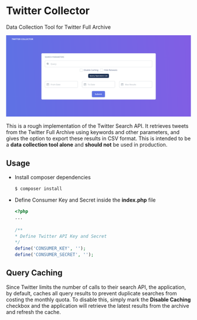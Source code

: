 # Twitter Collector

Data Collection Tool for Twitter Full Archive

![](assets/img/cover.png)

This is a rough implementation of the Twitter Search API. It retrieves tweets from the Twitter Full Archive using keywords and other parameters, and gives the option to export these results in CSV format. This is intended to be a **data collection tool alone** and **should not** be used in production.

## Usage

- Install composer dependencies

    ```bash
    $ composer install
    ```

- Define Consumer Key and Secret inside the **index.php** file

    ```php
    <?php
    ...

    /**
    * Define Twitter API Key and Secret
    */
    define('CONSUMER_KEY', '');
    define('CONSUMER_SECRET', '');
    ```

## Query Caching

Since Twitter limits the number of calls to their search API, the application, by default, caches all query results to prevent
duplicate searches from costing the monthly quota. To disable this, simply mark the **Disable Caching** checkbox and the application
will retrieve the latest results from the archive and refresh the cache.